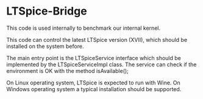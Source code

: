 # LTSpice-Bridge

This code is used internally to benchmark our internal kernel.

This code can control the latest LTSpice version (XVII), which should be installed on the system before.

The main entry point is the LTSpiceService interface which should be implemented by the LTSpiceServiceImpl class.
The service can check if the environment is OK with the method isAvailable();

On Linux operating system, LTSpice is expected to run with Wine. 
On Windows operating system a typical installation should be supported.
